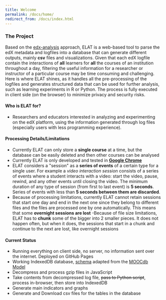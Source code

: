 ```yaml
---
title: Welcome
permalink: /docs/home/
redirect_from: /docs/index.html
---
```


### The Project
Based on the [edx-analysis](https://github.com/chauff/edx-analysis) approach, ELAT is a web-based tool to 
parse the edX metadata and logfiles into a database that can generate different outputs, mainly **csv** 
files and visualizations. 
Given that each edX logfile contain the interactions of **all** learners for **all** the courses of an 
institution throughout a day, filtering the useful information for a researcher or instructor of a particular 
course may be time consuming and challenging.
Here is where ELAT shines, as it handles all the pre-processing of the logfiles and generates structured 
data that can be used for further analysis, such as learning experiments in R or Python.
The process is fully executed in client side (on the browser) to minimize privacy and security risks. 

#### Who is ELAT for?
- Researchers and educators interested in analyzing and experimenting on the edX platform, using 
the information generated through log files (especially users with less programming experience).

#### Processing Details/Limitations
- Currently ELAT can only store a **single course** at a time, but the database can be easily deleted and then other courses can be analysed  
- Currently ELAT is only developed and tested in **[Google Chrome](https://www.google.com/chrome/)**
- ELAT considers a "session" as a **series of events** of a certain type for a single user. For example a *video interaction session* consists of a series of events where a student interacts with a video: start the video, pause, rewind, and any other events until closing the video. The minimum duration of any type of session (from first to last event) is **5 seconds**. Series of events with less than **5 seconds between them are discarded**.
- Because of processing limitations, currently ELAT cannot retain sessions that start one day and end in the next one since they belong to different files and the files are processed one by one automatically. This means that some **overnight sessions are lost** 
-Because of file size limitations, ELAT has to **chunk** some of the bigger into 2 smaller pieces. It does not happen often, but when it does, the sessions that start in a chunk and continue to the next are lost, like overnight sessions 

#### Current Status
- Running everything on client side, no server, no information sent over the internet. Deployed on GitHub Pages 
- Working IndexedDB database, [schema](https://github.com/AngusGLChen/DelftX-Daily-Database#database-schema) adapted from the [MOOCdb Model](http://mooclearnerproject.csail.mit.edu/)
- Decompress and process gzip files in JavaScript
- Take contents from decompressed log file, ~~pass to Python script~~, process in-browser, then store into IndexedDB
- Generate main indicators and graphs
- Generate and Download csv files for the tables in the database

